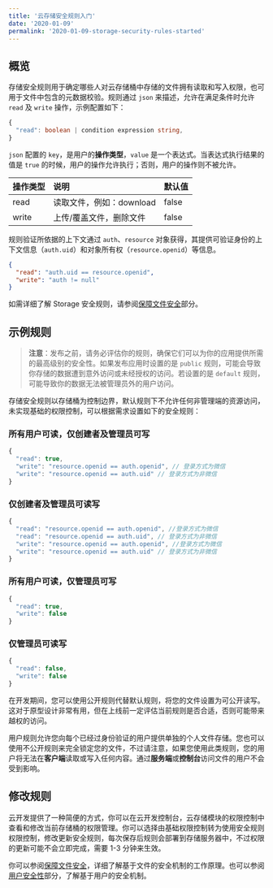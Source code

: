 ```yaml
---
title: '云存储安全规则入门'
date: '2020-01-09'
permalink: '2020-01-09-storage-security-rules-started'
---
```


## 概览

存储安全规则用于确定哪些人对云存储桶中存储的文件拥有读取和写入权限，也可用于文件中包含的元数据校验。规则通过 `json` 来描述，允许在满足条件时允许 `read` 及 `write` 操作，示例配置如下：

```ts
{
  "read": boolean | condition expression string,
}
```

`json` 配置的 `key`，是用户的**操作类型**，`value` 是一个表达式。当表达式执行结果的值是 `true` 的时候，用户的操作允许执行；否则，用户的操作则不被允许。

| 操作类型 | 说明                     | 默认值 |
| :------- | :----------------------- | :----- |
| read     | 读取文件，例如：download | false  |
| write    | 上传/覆盖文件，删除文件  | false  |

规则验证所依据的上下文通过 `auth`、`resource` 对象获得，其提供可验证身份的上下文信息（`auth.uid`）和对象所有权（`resource.openid`）等信息。

```json
{
  "read": "auth.uid == resource.openid",
  "write": "auth != null"
}
```

如需详细了解 Storage 安全规则，请参阅[保障文件安全](/2020-01-09-storage-secure-resource)部分。

## 示例规则

> **注意**：发布之前，请务必评估你的规则，确保它们可以为你的应用提供所需的最高级别的安全性。如果发布应用时设置的是 `public` 规则，可能会导致你存储的数据遭到意外访问或未经授权的访问。若设置的是 `default` 规则，可能导致你的数据无法被管理员外的用户访问。

存储安全规则以存储桶为控制边界，默认规则下不允许任何非管理端的资源访问，未实现基础的权限控制，可以根据需求设置如下的安全规则：

### 所有用户可读，仅创建者及管理员可写

```js
{
  "read": true,
  "write": "resource.openid == auth.openid", // 登录方式为微信
  "write": "resource.openid == auth.uid" // 登录方式为非微信
}
```

### 仅创建者及管理员可读写

```js
{
  "read": "resource.openid == auth.openid", //登录方式为微信
  "read": "resource.openid == auth.uid", // 登录方式为非微信
  "write": "resource.openid == auth.openid", //登录方式为微信
  "write": "resource.openid == auth.uid" // 登录方式为非微信
}
```

### 所有用户可读，仅管理员可写

```js
{
  "read": true,
  "write": false
}
```

### 仅管理员可读写

```js
{
  "read": false,
  "write": false
}
```

在开发期间，您可以使用公开规则代替默认规则，将您的文件设置为可公开读写。这对于原型设计非常有用，但在上线前一定评估当前规则是否合适，否则可能带来越权的访问。

用户规则允许您向每个已经过身份验证的用户提供单独的个人文件存储。您也可以使用不公开规则来完全锁定您的文件，不过请注意，如果您使用此类规则，您的用户将无法在**客户端**读取或写入任何内容。通过**服务端**或**控制台**访问文件的用户不会受到影响。

## 修改规则

云开发提供了一种简便的方式，你可以在云开发控制台，云存储模块的权限控制中查看和修改当前存储桶的权限管理。你可以选择由基础权限控制转为使用安全规则权限控制，修改更新安全规则，每次保存后规则会部署到存储服务器中，不过权限的更新可能不会立即完成，需要 1-3 分钟来生效。

你可以参阅[保障文件安全](/2020-01-09-storage-secure-resource)，详细了解基于文件的安全机制的工作原理。也可以参阅[用户安全性](/2020-01-09-storage-user-secure)部分，了解基于用户的安全机制。
